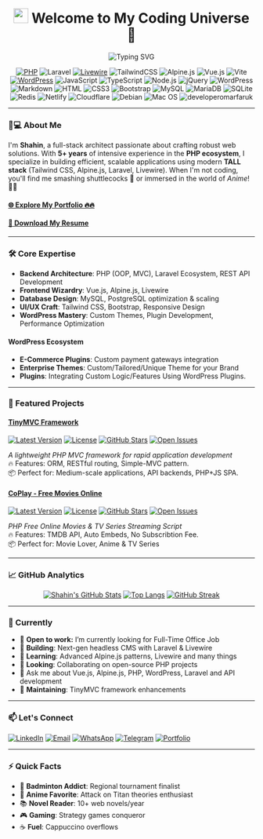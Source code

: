 <h1 align="center"><img src="https://emojis.slackmojis.com/emojis/images/1531849430/4246/blob-sunglasses.gif?1531849430" width="30"/> Welcome to My Coding Universe 🚀</h1>
<p align="center">
  <img src="https://readme-typing-svg.demolab.com/?center=true&font=Fira+Code&pause=1000&width=435&lines=Full-Stack+Web+Developer;Laravel+TALL+Stack+Specialist;Custom+Website+Developer;Vue.Js+SPA+Developer;Custom+Stack+Developer;WordPress+Devel" alt="Typing SVG" />
</p>

<div align="center">
  
[![PHP](https://img.shields.io/badge/PHP-777BB4?style=flat-square&logo=php&logoColor=white)](https://php.net)
![Laravel](https://img.shields.io/badge/Laravel-FF2D20?style=flat-square&logo=laravel&logoColor=white)
[![Livewire](https://img.shields.io/badge/Livewire-4B5563?style=flat-square&logo=laravel-livewire&logoColor=white)](https://laravel-livewire.com)
![TailwindCSS](https://img.shields.io/badge/Tailwind_CSS-38B2AC?style=flat-square&logo=tailwind-css&logoColor=white)
![Alpine.js](https://img.shields.io/badge/Alpine.js-663399?style=flat-square&logo=alpine.js&logoColor=white)
![Vue.js](https://img.shields.io/badge/Vue.js-35495E?style=flat-square&logo=vue.js&logoColor=4FC08D)
![Vite](https://img.shields.io/badge/Vite-593D88?style=flat-square&logo=vite&logoColor=white)
[![WordPress](https://img.shields.io/badge/WordPress-21759B?style=flat-square&logo=wordpress&logoColor=white)](https://wordpress.org)
![JavaScript](https://img.shields.io/badge/JavaScript-F7DF1E?style=flat-square&logo=javascript&logoColor=black)
![TypeScript](https://img.shields.io/badge/TypeScript-007ACC?style=flat-square&logo=typescript&logoColor=white)
![Node.js](https://img.shields.io/badge/Node.js-43853D?style=flat-square&logo=node.js&logoColor=white)
![jQuery](https://img.shields.io/badge/jQuery-0769AD?style=flat-square&logo=jquery&logoColor=white)
![WordPress](https://img.shields.io/badge/Wordpress-21759B?style=flat-square&logo=wordpress&logoColor=white)
![Markdown](https://img.shields.io/badge/Markdown-000000?style=flat-square&logo=markdown&logoColor=white)
![HTML](https://img.shields.io/badge/HTML5-E34F26?style=flat-square&logo=html5&logoColor=white)
![CSS3](https://img.shields.io/badge/CSS3-1572B6?style=flat-square&logo=css3&logoColor=white)
![Bootstrap](https://img.shields.io/badge/Bootstrap-563D7C?style=flat-square&logo=bootstrap&logoColor=white)
![MySQL](https://img.shields.io/badge/MySQL-005C84?style=flat-square&logo=mysql&logoColor=white)
![MariaDB](https://img.shields.io/badge/MariaDB-003545?style=flat-square&logo=mariadb&logoColor=white)
![SQLite](https://img.shields.io/badge/SQLite-07405E?style=flat-square&logo=sqlite&logoColor=white)
![Redis](https://img.shields.io/badge/redis-%23DD0031.svg?&style=flat-square&logo=redis&logoColor=white)
![Netlify](https://img.shields.io/badge/Netlify-00C7B7?style=flat-square&logo=netlify&logoColor=white)
![Cloudflare](https://img.shields.io/badge/Cloudflare-F38020?style=flat-square&logo=Cloudflare&logoColor=white)
![Debian](https://img.shields.io/badge/Debian-A81D33?style=flat-square&logo=debian&logoColor=white)
![Mac OS](https://img.shields.io/badge/macOS-000000?style=flat-square&logo=apple&logoColor=white)
<img src="https://komarev.com/ghpvc/?username=developeromarfaruk&label=Profile%20views&color=0e75b6&style=flat" alt="developeromarfaruk" />


</div>

---

### 👨💻 About Me
I'm **Shahin**, a full-stack architect passionate about crafting robust web solutions. With **5+ years** of intensive experience in the **PHP ecosystem**, I specialize in building efficient, scalable applications using modern **TALL stack** (Tailwind CSS, Alpine.js, Laravel, Livewire). When I'm not coding, you'll find me smashing shuttlecocks 🏸 or immersed in the world of *Anime*! 🧑🚀

#### [🌐 Explore My Portfolio 🔥🔥](https://moyshan.netlify.app)

#### [📝 Download My Resume](https://moyshan.netlify.app/assets/shain-moyshan-resume-3VqB8blh.pdf)

---

### 🛠 Core Expertise
- **Backend Architecture**: PHP (OOP, MVC), Laravel Ecosystem, REST API Development
- **Frontend Wizardry**: Vue.js, Alpine.js, Livewire
- **Database Design**: MySQL, PostgreSQL optimization & scaling
- **UI/UX Craft**: Tailwind CSS, Bootstrap, Responsive Design
- **WordPress Mastery**: Custom Themes, Plugin Development, Performance Optimization

#### WordPress Ecosystem
- **E-Commerce Plugins**: Custom payment gateways integration
- **Enterprise Themes**: Custom/Tailored/Unique Theme for your Brand
- **Plugins**: Integrating Custom Logic/Features Using WordPress Plugins.

---

### 🚀 Featured Projects

#### [TinyMVC Framework](https://tinymvc.github.io/)
[![Latest Version](https://img.shields.io/github/v/release/tinymvc/tinymvc?style=flat-square)](https://github.com/tinymvc/tinymvc/releases)
[![License](https://img.shields.io/github/license/tinymvc/tinymvc?style=flat-square)](https://github.com/tinymvc/tinymvc/blob/main/LICENSE)
[![GitHub Stars](https://img.shields.io/github/stars/tinymvc/tinymvc?style=flat-square)](https://github.com/tinymvc/tinymvc/stargazers)
[![Open Issues](https://img.shields.io/github/issues-raw/tinymvc/tinymvc?style=flat-square)](https://github.com/tinymvc/tinymvc/issues)

_A lightweight PHP MVC framework for rapid application development_  
🔥 Features: ORM, RESTful routing, Simple-MVC pattern.  
📦 Perfect for: Medium-scale applications, API backends, PHP+JS SPA.

#### [CoPlay - Free Movies Online](https://coplay.evolesoft.com/) 
[![Latest Version](https://img.shields.io/github/v/release/shahinmoyshan/coplay?style=flat-square)](https://github.com/shahinmoyshan/coplay/releases)
[![License](https://img.shields.io/github/license/shahinmoyshan/coplay?style=flat-square)](https://github.com/shahinmoyshan/coplay/blob/main/LICENSE)
[![GitHub Stars](https://img.shields.io/github/stars/shahinmoyshan/coplay?style=flat-square)](https://github.com/shahinmoyshan/coplay/stargazers)
[![Open Issues](https://img.shields.io/github/issues-raw/shahinmoyshan/coplay?style=flat-square)](https://github.com/shahinmoyshan/coplay/issues)

_PHP Free Online Movies & TV Series Streaming Script_  
🔥 Features: TMDB API, Auto Embeds, No Subscribtion Fee.  
📦 Perfect for: Movie Lover, Anime & TV Series 

---

### 📈 GitHub Analytics

<div align="center">

[![Shahin's GitHub Stats](https://github-readme-stats.vercel.app/api?username=shahinmoyshan&show_icons=true&theme=radical&hide_border=true)](https://github.com/shahinmoyshan)
[![Top Langs](https://github-readme-stats.vercel.app/api/top-langs/?username=shahinmoyshan&layout=compact&theme=radical&hide_border=true)](https://github.com/shahinmoyshan)
[![GitHub Streak](https://streak-stats.demolab.com/?user=shahinmoyshan&theme=radical&hide_border=true)](https://git.io/streak-stats)

</div>

---

### 🎯 Currently
- 💼 **Open to work:** I’m currently looking for Full-Time Office Job
- 🔭 **Building**: Next-gen headless CMS with Laravel & Livewire
- 🌱 **Learning**: Advanced Alpine.js patterns, Livewire and many things
- 👯 **Looking**: Collaborating on open-source PHP projects
- 💬 Ask me about Vue.js, Alpine.js, PHP, WordPress, Laravel and API development
- 🚀 **Maintaining**: TinyMVC framework enhancements

---

### 📫 Let's Connect
[![LinkedIn](https://img.shields.io/badge/LinkedIn-0077B5?style=for-the-badge&logo=linkedin&logoColor=white)](https://linkedin.com/in/shahinmoyshan)
[![Email](https://img.shields.io/badge/Email-D14836?style=for-the-badge&logo=gmail&logoColor=white)](mailto:hello@shahin.dev)
[![WhatsApp](https://img.shields.io/badge/WhatsApp-25D366?style=for-the-badge&logo=gmail&logoColor=white)](https://wa.me/8801969467747)
[![Telegram](https://img.shields.io/badge/Telegram-2CA5E0?style=for-the-badge&logo=telegram&logoColor=white)](https://t.me/shahin_m)
[![Portfolio](https://img.shields.io/badge/Portfolio-22D3EE?style=for-the-badge&logo=google-chrome&logoColor=white)](https://shahin.dev)

---

### ⚡ Quick Facts
- 🏸 **Badminton Addict**: Regional tournament finalist
- 🎌 **Anime Favorite**: Attack on Titan theories enthusiast
- 📚 **Novel Reader**: 10+ web novels/year
- 🎮 **Gaming**: Strategy games conqueror
- ☕ **Fuel**: Cappuccino overflows
